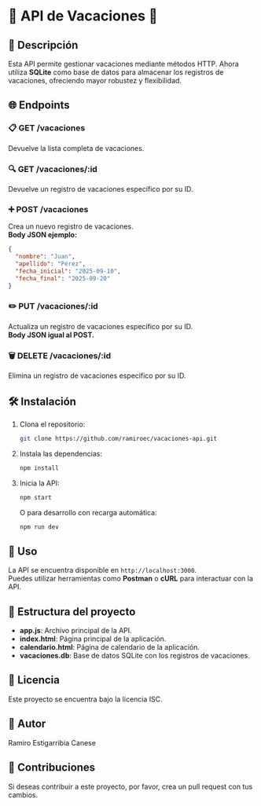 # 🌴 API de Vacaciones 🌴

## 📄 Descripción
Esta API permite gestionar vacaciones mediante métodos HTTP. Ahora utiliza **SQLite** como base de datos para almacenar los registros de vacaciones, ofreciendo mayor robustez y flexibilidad.

## 🌐 Endpoints
### 📋 GET /vacaciones
Devuelve la lista completa de vacaciones.

### 🔍 GET /vacaciones/:id
Devuelve un registro de vacaciones específico por su ID.

### ➕ POST /vacaciones
Crea un nuevo registro de vacaciones.  
**Body JSON ejemplo:**
```json
{
  "nombre": "Juan",
  "apellido": "Pérez",
  "fecha_inicial": "2025-09-10",
  "fecha_final": "2025-09-20"
}
```

### ✏️ PUT /vacaciones/:id
Actualiza un registro de vacaciones específico por su ID.  
**Body JSON igual al POST.**

### 🗑️ DELETE /vacaciones/:id
Elimina un registro de vacaciones específico por su ID.

## 🛠️ Instalación
1. Clona el repositorio:  
   ```bash
   git clone https://github.com/ramiroec/vacaciones-api.git
   ```
2. Instala las dependencias:  
   ```bash
   npm install
   ```
3. Inicia la API:  
   ```bash
   npm start
   ```
   O para desarrollo con recarga automática:
   ```bash
   npm run dev
   ```

## 🚀 Uso
La API se encuentra disponible en `http://localhost:3000`.  
Puedes utilizar herramientas como **Postman** o **cURL** para interactuar con la API.

## 📁 Estructura del proyecto
- **app.js**: Archivo principal de la API.
- **index.html**: Página principal de la aplicación.
- **calendario.html**: Página de calendario de la aplicación.
- **vacaciones.db**: Base de datos SQLite con los registros de vacaciones.

## 📜 Licencia
Este proyecto se encuentra bajo la licencia ISC.

## 👤 Autor
Ramiro Estigarribia Canese

## 🤝 Contribuciones
Si deseas contribuir a este proyecto, por favor, crea un pull request con tus cambios.
